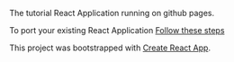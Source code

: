 The tutorial React Application running on github pages.

To port your existing React Application [Follow these steps](https://medium.freecodecamp.com/surge-vs-github-pages-deploying-a-create-react-app-project-c0ecbf317089)

This project was bootstrapped with [Create React App](https://github.com/facebookincubator/create-react-app).